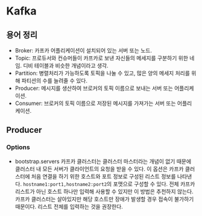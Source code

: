 # Kafka

## 용어 정리
- Broker: 카프카 어플리케이션이 설치되어 있는 서버 또는 노드.
- Topic: 프로듀서와 컨슈머들이 카프카로 보낸 자신들의 메세지를 구분하기 위한 네임. 디비 테이블과 비슷한 개념이라고 생각.
- Partition: 병렬처리가 가능하도록 토픽을 나눌 수 있고, 많은 양의 메세지 처리를 위해 파티션의 수를 늘려줄 수 있다.
- Producer: 메시지를 생산하여 브로커의 토픽 이름으로 보내는 서버 또는 어플리케이션.
- Consumer: 브로커의 토픽 이름으로 저장된 메시지를 가져가는 서버 또는 어플리케이션.

## Producer

### Options
- bootstrap.servers
카프카 클러스터는 클러스터 마스터라는 개념이 없기 때문에 클러스터 내 모든 서버가 클라이언트의 요청을 받을 수 있다. 이 옵션은 카프카 클러스터에 처음 연결을 하기 위한 호스트와 포트 정보로 구성된 리스트 정보를 나타낸다.
`hostname1:port1,hostname2:port2`의 포맷으로 구성할 수 있다. 전체 카프카 리스트가 아닌 호스트 하나만 입력해 사용할 수 있지만 이 방법은 추천하지 않는다. 카프카 클러스터는 살아있지만 해당 호스트만 장애가 발생할 경우 접속이 불가하기 때문이다. 리스트 전체를 입력하는 것을 권장한다.
